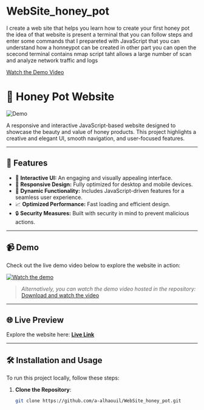 # WebSite_honey_pot
 I create a web site that helps you learn how to create your first honey pot
 the idea of that website is present a terminal that you can follow steps and enter some commands that  I prepareted with JavaScript
 that you can understand how a honneypot can be created 
 in other part you can open the scecond terminal contains nmap script taht allows a large number of scan and analyze network traffic and logs
 
[Watch the Demo Video](https://github.com/user-attachments/assets/1b35b709-c269-451d-989c-f2a85f4ca963)





# 🐝 Honey Pot Website

![Demo](demo.gif) <!-- Replace this with a GIF or screenshot of your website -->

A responsive and interactive JavaScript-based website designed to showcase the beauty and value of honey products. This project highlights a creative and elegant UI, smooth navigation, and user-focused features.

---

## 🚀 Features

- 🍯 **Interactive UI:** An engaging and visually appealing interface.
- 🌟 **Responsive Design:** Fully optimized for desktop and mobile devices.
- 🛒 **Dynamic Functionality:** Includes JavaScript-driven features for a seamless user experience.
- 📈 **Optimized Performance:** Fast loading and efficient design.
- 🔒 **Security Measures:** Built with security in mind to prevent malicious actions.

---

## 📹 Demo

Check out the live demo video below to explore the website in action:

[![Watch the demo](https://img.youtube.com/vi/YOUR_VIDEO_ID/0.jpg)](https://www.youtube.com/watch?v=YOUR_VIDEO_ID)

> _Alternatively, you can watch the demo video hosted in the repository:_
[Download and watch the video](demo.mp4)

---

## 🌐 Live Preview

Explore the website here: **[Live Link](https://your-live-link.com)** <!-- Add your live preview link -->

---

## 🛠️ Installation and Usage

To run this project locally, follow these steps:

1. **Clone the Repository**:
   ```bash
   git clone https://github.com/a-alhaouil/WebSite_honey_pot.git



